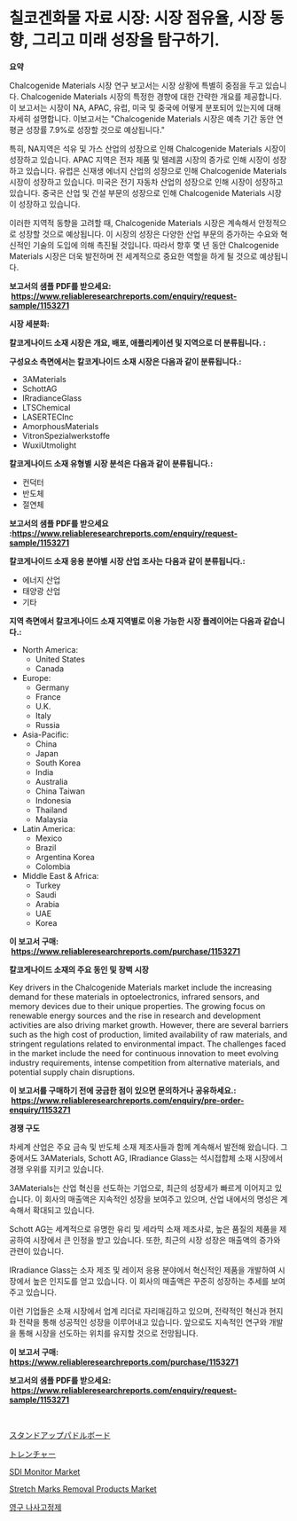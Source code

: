 <p><h1>칠코겐화물 자료 시장: 시장 점유율, 시장 동향, 그리고 미래 성장을 탐구하기.</h1></p><p><strong>요약</strong></p>
<p><p>Chalcogenide Materials 시장 연구 보고서는 시장 상황에 특별히 중점을 두고 있습니다. Chalcogenide Materials 시장의 특정한 경향에 대한 간략한 개요를 제공합니다. 이 보고서는 시장이 NA, APAC, 유럽, 미국 및 중국에 어떻게 분포되어 있는지에 대해 자세히 설명합니다. 이보고서는 "Chalcogenide Materials 시장은 예측 기간 동안 연평균 성장률 7.9%로 성장할 것으로 예상됩니다." </p><p>특히, NA지역은 석유 및 가스 산업의 성장으로 인해 Chalcogenide Materials 시장이 성장하고 있습니다. APAC 지역은 전자 제품 및 텔레콤 시장의 증가로 인해 시장이 성장하고 있습니다. 유럽은 신재생 에너지 산업의 성장으로 인해 Chalcogenide Materials 시장이 성장하고 있습니다. 미국은 전기 자동차 산업의 성장으로 인해 시장이 성장하고 있습니다. 중국은 산업 및 건설 부문의 성장으로 인해 Chalcogenide Materials 시장이 성장하고 있습니다.</p><p>이러한 지역적 동향을 고려할 때, Chalcogenide Materials 시장은 계속해서 안정적으로 성장할 것으로 예상됩니다. 이 시장의 성장은 다양한 산업 부문의 증가하는 수요와 혁신적인 기술의 도입에 의해 촉진될 것입니다. 따라서 향후 몇 년 동안 Chalcogenide Materials 시장은 더욱 발전하며 전 세계적으로 중요한 역할을 하게 될 것으로 예상됩니다.</p></p>
<p><strong>보고서의 샘플 PDF를 받으세요: &nbsp;<a href="https://www.reliableresearchreports.com/enquiry/request-sample/1153271">https://www.reliableresearchreports.com/enquiry/request-sample/1153271</a></strong></p>
<p><strong>시장 세분화:</strong></p>
<p><strong> 칼코게나이드 소재 시장은 개요, 배포, 애플리케이션 및 지역으로 더 분류됩니다. :</strong></p>
<p><strong>구성요소 측면에서는 칼코게나이드 소재 시장은 다음과 같이 분류됩니다.:</strong></p>
<p><ul><li>3AMaterials</li><li>SchottAG</li><li>IRradianceGlass</li><li>LTSChemical</li><li>LASERTECInc</li><li>AmorphousMaterials</li><li>VitronSpezialwerkstoffe</li><li>WuxiUtmolight</li></ul></p>
<p><strong> 칼코게나이드 소재 유형별 시장 분석은 다음과 같이 분류됩니다.:</strong></p>
<p><ul><li>컨덕터</li><li>반도체</li><li>절연체</li></ul></p>
<p><strong>보고서의 샘플 PDF를 받으세요 :<a href="https://www.reliableresearchreports.com/enquiry/request-sample/1153271">https://www.reliableresearchreports.com/enquiry/request-sample/1153271</a></strong></p>
<p><strong> 칼코게나이드 소재 응용 분야별 시장 산업 조사는 다음과 같이 분류됩니다.:</strong></p>
<p><ul><li>에너지 산업</li><li>태양광 산업</li><li>기타</li></ul></p>
<p><strong>지역 측면에서 칼코게나이드 소재 지역별로 이용 가능한 시장 플레이어는 다음과 같습니다.:</strong></p>
<p><ul>
    <li>
        North America:
        <ul>
            <li>United States</li>
            <li>Canada</li>
        </ul>
    </li>
    <li>
        Europe:
        <ul>
            <li>Germany</li>
            <li>France</li>
            <li>U.K.</li>
            <li>Italy</li>
            <li>Russia</li>
        </ul>
    </li>
    <li>
        Asia-Pacific:
        <ul>
            <li>China</li>
            <li>Japan</li>
            <li>South Korea</li>
            <li>India</li>
            <li>Australia</li>
            <li>China Taiwan</li>
            <li>Indonesia</li>
            <li>Thailand</li>
            <li>Malaysia</li>
        </ul>
    </li>
    <li>
        Latin America:
        <ul>
            <li>Mexico</li>
            <li>Brazil</li>
            <li>Argentina Korea</li>
            <li>Colombia</li>
        </ul>
    </li>
    <li>
        Middle East & Africa:
        <ul>
            <li>Turkey</li>
            <li>Saudi</li>
            <li>Arabia</li>
            <li>UAE</li>
            <li>Korea</li>
        </ul>
    </li>
    </ul></p>
<p><strong>이 보고서 구매: &nbsp;<a href="https://www.reliableresearchreports.com/purchase/1153271">https://www.reliableresearchreports.com/purchase/1153271</a></strong></p>
<p><strong>칼코게나이드 소재의 주요 동인 및 장벽 시장</strong></p>
<p><p>Key drivers in the Chalcogenide Materials market include the increasing demand for these materials in optoelectronics, infrared sensors, and memory devices due to their unique properties. The growing focus on renewable energy sources and the rise in research and development activities are also driving market growth. However, there are several barriers such as the high cost of production, limited availability of raw materials, and stringent regulations related to environmental impact. The challenges faced in the market include the need for continuous innovation to meet evolving industry requirements, intense competition from alternative materials, and potential supply chain disruptions.</p></p>
<p><strong>이 보고서를 구매하기 전에 궁금한 점이 있으면 문의하거나 공유하세요.: &nbsp;<a href="https://www.reliableresearchreports.com/enquiry/pre-order-enquiry/1153271">https://www.reliableresearchreports.com/enquiry/pre-order-enquiry/1153271</a></strong></p>
<p><strong>경쟁 구도</strong></p>
<p><p>차세계 산업은 주요 금속 및 반도체 소재 제조사들과 함께 계속해서 발전해 왔습니다. 그 중에서도 3AMaterials, Schott AG, IRradiance Glass는 석시접합체 소재 시장에서 경쟁 우위를 지키고 있습니다. </p><p>3AMaterials는 산업 혁신을 선도하는 기업으로, 최근의 성장세가 빠르게 이어지고 있습니다. 이 회사의 매출액은 지속적인 성장을 보여주고 있으며, 산업 내에서의 명성은 계속해서 확대되고 있습니다. </p><p>Schott AG는 세계적으로 유명한 유리 및 세라믹 소재 제조사로, 높은 품질의 제품을 제공하여 시장에서 큰 인정을 받고 있습니다. 또한, 최근의 시장 성장은 매출액의 증가와 관련이 있습니다. </p><p>IRradiance Glass는 소자 제조 및 레이저 응용 분야에서 혁신적인 제품을 개발하여 시장에서 높은 인지도를 얻고 있습니다. 이 회사의 매출액은 꾸준히 성장하는 추세를 보여주고 있습니다.</p><p>이런 기업들은 소재 시장에서 업계 리더로 자리매김하고 있으며, 전략적인 혁신과 현지화 전략을 통해 성공적인 성장을 이루어내고 있습니다. 앞으로도 지속적인 연구와 개발을 통해 시장을 선도하는 위치를 유지할 것으로 전망됩니다.</p></p>
<p><strong>이 보고서 구매: &nbsp; <a href="https://www.reliableresearchreports.com/purchase/1153271">https://www.reliableresearchreports.com/purchase/1153271</a></strong></p>
<p><strong>보고서의 샘플 PDF를 받으세요: &nbsp;<a href="https://www.reliableresearchreports.com/enquiry/request-sample/1153271">https://www.reliableresearchreports.com/enquiry/request-sample/1153271</a></strong><strong></strong></p>
<p>&nbsp;</p>
<p><p><a href="https://github.com/joaejkdzgyljvo6/Market-Research-Report-List-1/blob/main/42594003899.md">スタンドアップパドルボード</a></p><p><a href="https://github.com/ppmazlotr77499/Market-Research-Report-List-1/blob/main/68553983898.md">トレンチャー</a></p><p><a href="https://github.com/prosalinda88/Market-Research-Report-List-3/blob/main/sdi-monitor-market.md">SDI Monitor Market</a></p><p><a href="https://github.com/NorbertYates/Market-Research-Report-List-4/blob/main/stretch-marks-removal-products-market.md">Stretch Marks Removal Products Market</a></p><p><a href="https://github.com/idcefvhkdut6/Market-Research-Report-List-1/blob/main/13133973501.md">영구 나사고정제</a></p></p>